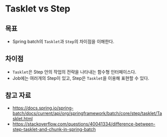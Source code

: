 # Tasklet vs Step

## 목표

- Spring batch의 `Tasklet`과 `Step`의 차이점을 이해한다.

## 차이점

- `Tasklet`은 Step 안의 작업의 전략을 나타내는 함수형 인터페이스다.
- Job에는 여러개의 Step이 있고, Step은 `Tasklet`을 이용해 표현할 수 있다.

## 참고 자료

- https://docs.spring.io/spring-batch/docs/current/api/org/springframework/batch/core/step/tasklet/Tasklet.html
- https://stackoverflow.com/questions/40041334/difference-between-step-tasklet-and-chunk-in-spring-batch